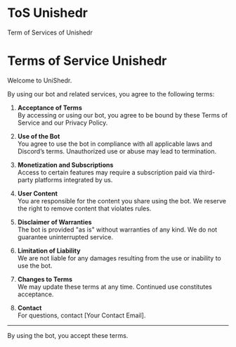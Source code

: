 # ToS Unishedr
Term of Services of Unishedr
# Terms of Service Unishedr

Welcome to UniShedr. 

By using our bot and related services, you agree to the following terms:

1. **Acceptance of Terms**  
By accessing or using our bot, you agree to be bound by these Terms of Service and our Privacy Policy.

2. **Use of the Bot**  
You agree to use the bot in compliance with all applicable laws and Discord’s terms. Unauthorized use or abuse may lead to termination.

3. **Monetization and Subscriptions**  
Access to certain features may require a subscription paid via third-party platforms integrated by us.

4. **User Content**  
You are responsible for the content you share using the bot. We reserve the right to remove content that violates rules.

5. **Disclaimer of Warranties**  
The bot is provided "as is" without warranties of any kind. We do not guarantee uninterrupted service.

6. **Limitation of Liability**  
We are not liable for any damages resulting from the use or inability to use the bot.

7. **Changes to Terms**  
We may update these terms at any time. Continued use constitutes acceptance.

8. **Contact**  
For questions, contact [Your Contact Email].

---

By using the bot, you accept these terms.
